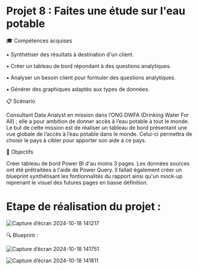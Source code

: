 # Projet 8 : Faites une étude sur l'eau potable

🎓 Compétences acquises

:black_small_square:	Synthétiser des résultats à destination d'un client.

:black_small_square:	 Créer un tableau de bord répondant à des questions analytiques.

:black_small_square:	Analyser un besoin client pour formuler des questions analytiques.

:black_small_square:	 Générer des graphiques adaptés aux types de données.

📋 Scénario

Consultant Data Analyst en mission dans l’ONG DWFA (Drinking Water For All) ; elle a pour ambition de donner accès à l’eau potable à tout le monde. Le but de cette mission est de réaliser un tableau de bord présentant une vue globale de l’accès à l’eau potable dans le monde. Celui-ci permettra de choisir le pays à cibler pour apporter son aide à ce pays.

🎯 Objectifs

Créer tableau de bord Power BI d'au moins 3 pages. Les données sources ont été prétraitées à l'aide de Power Query. Il fallait également créer un blueprint synthétisant les fontionnalités du rapport ainsi qu'un mock-up reprenant le visuel des futures pages en basse définition.


# Etape de réalisation du projet :

![Capture d’écran 2024-10-18 141217](https://github.com/user-attachments/assets/9b2b8e72-b6a6-4245-8cf6-f963f2f31526)


:mag: Blueprint :


![Capture d’écran 2024-10-18 141751](https://github.com/user-attachments/assets/8f83b548-bde6-40dd-8290-6e14631ce330)

![Capture d’écran 2024-10-18 141811](https://github.com/user-attachments/assets/2f406f1c-08a8-40aa-8a3a-52daefed56bf)

